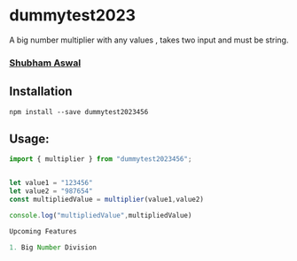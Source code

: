 # dummytest2023

A big number multiplier with any values , takes two input and must be string.

### [Shubham Aswal](https://www.linkedin.com/in/shubham-aswal-528462130)

## Installation

```
npm install --save dummytest2023456
```

## Usage:

```javascript
import { multiplier } from "dummytest2023456";


let value1 = "123456"
let value2 = "987654"
const multipliedValue = multiplier(value1,value2)

console.log("multipliedValue",multipliedValue)

Upcoming Features

1. Big Number Division
```
